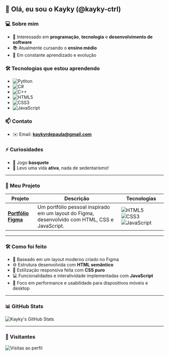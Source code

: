 ## 👋 Olá, eu sou o Kayky (@kayky-ctrl)

### 💻 Sobre mim
- 🎯 Interessado em **programação**, **tecnologia** e **desenvolvimento de software**
- 📚 Atualmente cursando o **ensino médio**
- 🧠 Em constante aprendizado e evolução

### 🛠️ Tecnologias que estou aprendendo
- ![Python](https://img.shields.io/badge/Python-3776AB?style=for-the-badge&logo=python&logoColor=white)
- ![C#](https://img.shields.io/badge/C%23-239120?style=for-the-badge&logo=c-sharp&logoColor=white)
- ![C++](https://img.shields.io/badge/C++-00599C?style=for-the-badge&logo=cplusplus&logoColor=white)
- ![HTML5](https://img.shields.io/badge/HTML5-E34F26?style=for-the-badge&logo=html5&logoColor=white)
- ![CSS3](https://img.shields.io/badge/CSS3-1572B6?style=for-the-badge&logo=css3&logoColor=white)
- ![JavaScript](https://img.shields.io/badge/JavaScript-F7DF1E?style=for-the-badge&logo=javascript&logoColor=black)

### 📫 Contato
- ✉️ Email: **kaykyrdepaula@gmail.com**

### ⚡ Curiosidades
- 🏀 Jogo **basquete**
- 💪 Levo uma vida **ativa**, nada de sedentarismo!

---

### 💼 Meu Projeto

| Projeto | Descrição | Tecnologias |
|--------|-----------|-------------|
| [**Portfólio Figma**](https://kayky-ctrl.github.io/portfolioFigma/) | Um portfólio pessoal inspirado em um layout do Figma, desenvolvido com HTML, CSS e JavaScript. | ![HTML5](https://img.shields.io/badge/HTML5-E34F26?style=flat-square&logo=html5&logoColor=white) ![CSS3](https://img.shields.io/badge/CSS3-1572B6?style=flat-square&logo=css3&logoColor=white) ![JavaScript](https://img.shields.io/badge/JavaScript-F7DF1E?style=flat-square&logo=javascript&logoColor=black) |

---

### 🛠️ Como foi feito

- 🎨 Baseado em um layout moderno criado no Figma  
- ⚙️ Estrutura desenvolvida com **HTML semântico**  
- 🎨 Estilização responsiva feita com **CSS puro**  
- 💻 Funcionalidades e interatividade implementadas com **JavaScript**  
- 🚀 Foco em performance e usabilidade para dispositivos móveis e desktop  

---

### 📊 GitHub Stats
![Kayky's GitHub Stats](https://github-readme-stats.vercel.app/api?username=kayky-ctrl&show_icons=true&theme=tokyonight)

---

### 👀 Visitantes
![Visitas ao perfil](https://komarev.com/ghpvc/?username=kayky-ctrl&color=blue)
